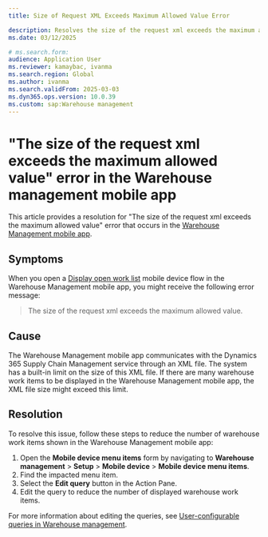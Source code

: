 ```yaml
---
title: Size of Request XML Exceeds Maximum Allowed Value Error
description: Resolves the size of the request xml exceeds the maximum allowed value error in the Warehouse Management mobile app.
ms.date: 03/12/2025

# ms.search.form:
audience: Application User
ms.reviewer: kamaybac, ivanma
ms.search.region: Global
ms.author: ivanma
ms.search.validFrom: 2025-03-03
ms.dyn365.ops.version: 10.0.39
ms.custom: sap:Warehouse management
---
```

# "The size of the request xml exceeds the maximum allowed value" error in the Warehouse management mobile app

This article provides a resolution for "The size of the request xml exceeds the maximum allowed value" error that occurs in the [Warehouse Management mobile app](/dynamics365/supply-chain/warehousing/install-configure-warehouse-management-app).

## Symptoms

When you open a [Display open work list](/dynamics365/supply-chain/warehousing/configure-mobile-devices-warehouse#configure-menu-items-for-activities-and-inquiries) mobile device flow in the Warehouse Management mobile app, you might receive the following error message:

> The size of the request xml exceeds the maximum allowed value.

## Cause

The Warehouse Management mobile app communicates with the Dynamics 365 Supply Chain Management service through an XML file. The system has a built-in limit on the size of this XML file. If there are many warehouse work items to be displayed in the Warehouse Management mobile app, the XML file size might exceed this limit.

## Resolution

To resolve this issue, follow these steps to reduce the number of warehouse work items shown in the Warehouse Management mobile app:

1. Open the **Mobile device menu items** form by navigating to **Warehouse management** > **Setup** > **Mobile device** > **Mobile device menu items**.
1. Find the impacted menu item.
1. Select the **Edit query** button in the Action Pane.
1. Edit the query to reduce the number of displayed warehouse work items.

For more information about editing the queries, see [User-configurable queries in Warehouse management](/dynamics365/supply-chain/warehousing/user-configurable-queries-in-warehouse-management).
